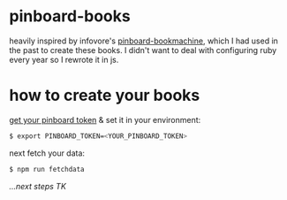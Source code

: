 # pinboard-books

heavily inspired by infovore's [pinboard-bookmachine](pb-machine), which I had
used in the past to create these books. I didn't want to deal with configuring
ruby every year so I rewrote it in js.

# how to create your books

[get your pinboard token][token] & set it in your environment:

```sh
$ export PINBOARD_TOKEN=<YOUR_PINBOARD_TOKEN>
```

next fetch your data:

```sh
$ npm run fetchdata
```

*...next steps TK*

[token]: https://pinboard.in/settings/password
[pb-machine]: https://github.com/infovore/pinboard-bookmachine
